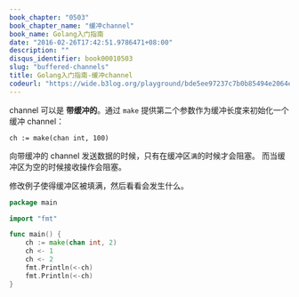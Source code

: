 ```yaml
---
book_chapter: "0503"
book_chapter_name: "缓冲channel"
book_name: Golang入门指南
date: "2016-02-26T17:42:51.9786471+08:00"
description: ""
disqus_identifier: book00010503
slug: "buffered-channels"
title: Golang入门指南-缓冲channel
codeurl: "https://wide.b3log.org/playground/bde5ee97237c7b0b85494e2064e6bf07.go"
---
```


channel 可以是 **带缓冲的**。通过 `make` 提供第二个参数作为缓冲长度来初始化一个缓冲 channel：

	ch := make(chan int, 100)

向带缓冲的 channel 发送数据的时候，只有在缓冲区`满`的时候才会阻塞。
而当缓冲区为空的时候接收操作会阻塞。

修改例子使得缓冲区被填满，然后看看会发生什么。

```Go
package main

import "fmt"

func main() {
	ch := make(chan int, 2)
	ch <- 1
	ch <- 2
	fmt.Println(<-ch)
	fmt.Println(<-ch)
}

```

